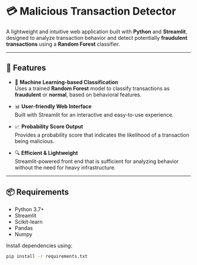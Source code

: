 # 💳 Malicious Transaction Detector

A lightweight and intuitive web application built with **Python** and **Streamlit**, designed to analyze transaction behavior and detect potentially **fraudulent transactions** using a **Random Forest** classifier.

---

## 🚀 Features

- 🧠 **Machine Learning-based Classification**  
  Uses a trained **Random Forest** model to classify transactions as **fraudulent** or **normal**, based on behavioral features.

- 📊 **User-friendly Web Interface**  
  Built with Streamlit for an interactive and easy-to-use experience.

- 📈 **Probability Score Output**  
  Provides a probability score that indicates the likelihood of a transaction being malicious.

- 🔍 **Efficient & Lightweight**  
  Streamlit-powered front end that is sufficient for analyzing behavior without the need for heavy infrastructure.

---

## 📦 Requirements

- Python 3.7+
- Streamlit
- Scikit-learn
- Pandas
- Numpy

Install dependencies using:

```bash
pip install -r requirements.txt
